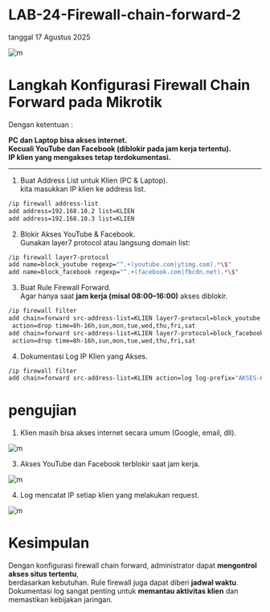 # LAB-24-Firewall-chain-forward-2
tanggal 17 Agustus 2025

![m]()

# Langkah Konfigurasi Firewall Chain Forward pada Mikrotik

Dengan ketentuan :  

**PC dan Laptop **bisa akses internet**.   
**Kecuali YouTube dan Facebook** (diblokir pada jam kerja tertentu).**  
**IP klien yang mengakses tetap terdokumentasi.**  

---

1. Buat Address List untuk Klien (PC & Laptop).  
   kita masukkan IP klien ke address list.    

```bash
/ip firewall address-list
add address=192.168.10.2 list=KLIEN
add address=192.168.10.3 list=KLIEN
```

2. Blokir Akses YouTube & Facebook.    
   Gunakan layer7 protocol atau langsung domain list:    

```bash
/ip firewall layer7-protocol
add name=block_youtube regexp="^.+(youtube.com|ytimg.com).*\$"
add name=block_facebook regexp="^.+(facebook.com|fbcdn.net).*\$"
```

3. Buat Rule Firewall Forward.    
   Agar hanya saat **jam kerja (misal 08:00–16:00)** akses diblokir.    

```bash
/ip firewall filter
add chain=forward src-address-list=KLIEN layer7-protocol=block_youtube \
 action=drop time=8h-16h,sun,mon,tue,wed,thu,fri,sat
add chain=forward src-address-list=KLIEN layer7-protocol=block_facebook \
 action=drop time=8h-16h,sun,mon,tue,wed,thu,fri,sat
```

4. Dokumentasi Log IP Klien yang Akses.   

```bash
/ip firewall filter
add chain=forward src-address-list=KLIEN action=log log-prefix="AKSES-KLIEN "
```
# pengujian   
1. Klien masih bisa akses internet secara umum (Google, email, dll).  

![m]()

3. Akses YouTube dan Facebook terblokir saat jam kerja.  

![m]()

4. Log mencatat IP setiap klien yang melakukan request.  

![m]()

# Kesimpulan

Dengan konfigurasi firewall chain forward, administrator dapat **mengontrol akses situs tertentu**,   
berdasarkan kebutuhan. Rule firewall juga dapat diberi **jadwal waktu**.   
Dokumentasi log sangat penting untuk **memantau aktivitas klien** dan memastikan kebijakan jaringan.    


